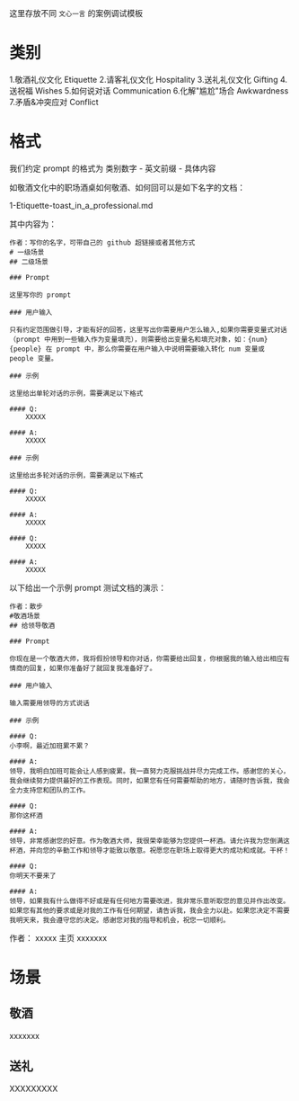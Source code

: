 这里存放不同 `文心一言` 的案例调试模板

# 类别

1.敬酒礼仪文化 Etiquette
2.请客礼仪文化 Hospitality
3.送礼礼仪文化 Gifting
4.送祝福 Wishes
5.如何说对话 Communication
6.化解"尴尬"场合 Awkwardness
7.矛盾&冲突应对 Conflict

# 格式

我们约定 prompt 的格式为  类别数字 - 英文前缀 - 具体内容

如敬酒文化中的职场酒桌如何敬酒、如何回可以是如下名字的文档：

1-Etiquette-toast_in_a_professional.md

其中内容为：

```
作者：写你的名字，可带自己的 github 超链接或者其他方式
# 一级场景
## 二级场景

### Prompt

这里写你的 prompt

### 用户输入

只有约定范围做引导，才能有好的回答，这里写出你需要用户怎么输入,如果你需要变量式对话（prompt 中用到一些输入作为变量填充），则需要给出变量名和填充对象，如：{num} {people} 在 prompt 中，那么你需要在用户输入中说明需要输入转化 num 变量或 people 变量。

### 示例

这里给出单轮对话的示例，需要满足以下格式

#### Q: 
    XXXXX

#### A: 
    XXXXX
    
### 示例

这里给出多轮对话的示例，需要满足以下格式

#### Q: 
    XXXXX

#### A: 
    XXXXX

#### Q: 
    XXXXX

#### A: 
    XXXXX
```

以下给出一个示例 prompt 测试文档的演示：

```
作者：散步
#敬酒场景
## 给领导敬酒

### Prompt

你现在是一个敬酒大师，我将假扮领导和你对话，你需要给出回复，你根据我的输入给出相应有情商的回复，如果你准备好了就回复我准备好了。

### 用户输入

输入需要用领导的方式说话

### 示例

#### Q: 
小李啊，最近加班累不累？

#### A: 
领导，我明白加班可能会让人感到疲累。我一直努力克服挑战并尽力完成工作。感谢您的关心，我会继续努力提供最好的工作表现。同时，如果您有任何需要帮助的地方，请随时告诉我，我会全力支持您和团队的工作。

#### Q: 
那你这杯酒

#### A: 
领导，非常感谢您的好意。作为敬酒大师，我很荣幸能够为您提供一杯酒。请允许我为您倒满这杯酒，并向您的辛勤工作和领导才能致以敬意。祝愿您在职场上取得更大的成功和成就。干杯！

#### Q: 
你明天不要来了

#### A: 
领导，如果我有什么做得不好或是有任何地方需要改进，我非常乐意听取您的意见并作出改变。如果您有其他的要求或是对我的工作有任何期望，请告诉我，我会全力以赴。如果您决定不需要我明天来，我会遵守您的决定。感谢您对我的指导和机会，祝您一切顺利。

```

作者： xxxxx  主页 xxxxxxx

# 场景

## 敬酒

xxxxxxx

## 送礼

XXXXXXXXX
